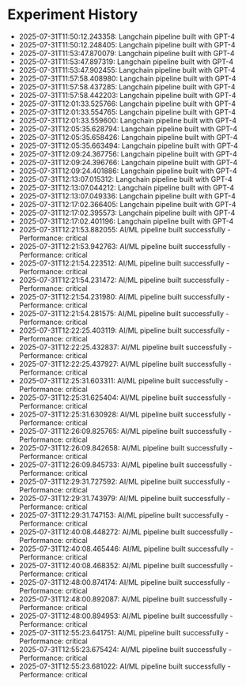 # Experiment History

- 2025-07-31T11:50:12.243358: Langchain pipeline built with GPT-4
- 2025-07-31T11:50:12.248405: Langchain pipeline built with GPT-4
- 2025-07-31T11:53:47.870079: Langchain pipeline built with GPT-4
- 2025-07-31T11:53:47.897319: Langchain pipeline built with GPT-4
- 2025-07-31T11:53:47.902455: Langchain pipeline built with GPT-4
- 2025-07-31T11:57:58.408980: Langchain pipeline built with GPT-4
- 2025-07-31T11:57:58.437285: Langchain pipeline built with GPT-4
- 2025-07-31T11:57:58.442203: Langchain pipeline built with GPT-4
- 2025-07-31T12:01:33.525766: Langchain pipeline built with GPT-4
- 2025-07-31T12:01:33.554765: Langchain pipeline built with GPT-4
- 2025-07-31T12:01:33.559600: Langchain pipeline built with GPT-4
- 2025-07-31T12:05:35.628794: Langchain pipeline built with GPT-4
- 2025-07-31T12:05:35.658426: Langchain pipeline built with GPT-4
- 2025-07-31T12:05:35.663494: Langchain pipeline built with GPT-4
- 2025-07-31T12:09:24.367756: Langchain pipeline built with GPT-4
- 2025-07-31T12:09:24.396766: Langchain pipeline built with GPT-4
- 2025-07-31T12:09:24.401886: Langchain pipeline built with GPT-4
- 2025-07-31T12:13:07.015312: Langchain pipeline built with GPT-4
- 2025-07-31T12:13:07.044212: Langchain pipeline built with GPT-4
- 2025-07-31T12:13:07.049336: Langchain pipeline built with GPT-4
- 2025-07-31T12:17:02.366405: Langchain pipeline built with GPT-4
- 2025-07-31T12:17:02.395573: Langchain pipeline built with GPT-4
- 2025-07-31T12:17:02.401196: Langchain pipeline built with GPT-4
- 2025-07-31T12:21:53.882055: AI/ML pipeline built successfully - Performance: critical
- 2025-07-31T12:21:53.942763: AI/ML pipeline built successfully - Performance: critical
- 2025-07-31T12:21:54.223512: AI/ML pipeline built successfully - Performance: critical
- 2025-07-31T12:21:54.231472: AI/ML pipeline built successfully - Performance: critical
- 2025-07-31T12:21:54.231980: AI/ML pipeline built successfully - Performance: critical
- 2025-07-31T12:21:54.281575: AI/ML pipeline built successfully - Performance: critical
- 2025-07-31T12:22:25.403119: AI/ML pipeline built successfully - Performance: critical
- 2025-07-31T12:22:25.432837: AI/ML pipeline built successfully - Performance: critical
- 2025-07-31T12:22:25.437927: AI/ML pipeline built successfully - Performance: critical
- 2025-07-31T12:25:31.603311: AI/ML pipeline built successfully - Performance: critical
- 2025-07-31T12:25:31.625404: AI/ML pipeline built successfully - Performance: critical
- 2025-07-31T12:25:31.630928: AI/ML pipeline built successfully - Performance: critical
- 2025-07-31T12:26:09.825765: AI/ML pipeline built successfully - Performance: critical
- 2025-07-31T12:26:09.842658: AI/ML pipeline built successfully - Performance: critical
- 2025-07-31T12:26:09.845733: AI/ML pipeline built successfully - Performance: critical
- 2025-07-31T12:29:31.727592: AI/ML pipeline built successfully - Performance: critical
- 2025-07-31T12:29:31.743979: AI/ML pipeline built successfully - Performance: critical
- 2025-07-31T12:29:31.747153: AI/ML pipeline built successfully - Performance: critical
- 2025-07-31T12:40:08.448272: AI/ML pipeline built successfully - Performance: critical
- 2025-07-31T12:40:08.465446: AI/ML pipeline built successfully - Performance: critical
- 2025-07-31T12:40:08.468352: AI/ML pipeline built successfully - Performance: critical
- 2025-07-31T12:48:00.874174: AI/ML pipeline built successfully - Performance: critical
- 2025-07-31T12:48:00.892087: AI/ML pipeline built successfully - Performance: critical
- 2025-07-31T12:48:00.894953: AI/ML pipeline built successfully - Performance: critical
- 2025-07-31T12:55:23.641751: AI/ML pipeline built successfully - Performance: critical
- 2025-07-31T12:55:23.675424: AI/ML pipeline built successfully - Performance: critical
- 2025-07-31T12:55:23.681022: AI/ML pipeline built successfully - Performance: critical
